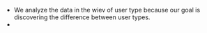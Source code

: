 - We analyze the data in the wiev of user type because our goal is discovering the difference between user types.
- 

